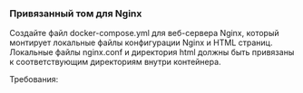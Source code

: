 
### Привязанный том для Nginx

Создайте файл docker-compose.yml для веб-сервера Nginx, который монтирует локальные файлы конфигурации Nginx и HTML страниц. Локальные файлы nginx.conf и директория html должны быть привязаны к соответствующим директориям внутри контейнера.

Требования:
